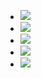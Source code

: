 - ![](https://i.imgur.com/ZTvmtlr.png)
- ![](https://i.imgur.com/YpFVNuw.png)
- ![](https://i.imgur.com/XRowL1M.png)
- ![](https://i.imgur.com/XAdxj05.png)
- ![](https://i.imgur.com/2okY4Z4.png)

